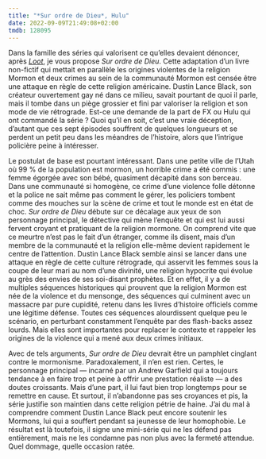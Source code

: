 ```yaml
---
title: "*Sur ordre de Dieu*, Hulu"
date: 2022-09-09T21:49:08+02:00
tmdb: 128095 
---
```


Dans la famille des séries qui valorisent ce qu’elles devaient dénoncer, après [*Loot*](https://nicolasfurno.fr/serie/loot-apple-tv+/), je vous propose *Sur ordre de Dieu*. Cette adaptation d’un livre non-fictif qui mettait en parallèle les origines violentes de la religion Mormon et deux crimes au sein de la communauté Mormon est censée être une attaque en règle de cette religion américaine. Dustin Lance Black, son créateur ouvertement gay né dans ce milieu, savait pourtant de quoi il parle, mais il tombe dans un piège grossier et fini par valoriser la religion et son mode de vie rétrograde. Est-ce une demande de la part de FX ou Hulu qui ont commandé la série ? Quoi qu’il en soit, c’est une vraie déception, d’autant que ces sept épisodes souffrent de quelques longueurs et se perdent un petit peu dans les méandres de l’histoire, alors que l’intrigue policière peine à intéresser.

Le postulat de base est pourtant intéressant. Dans une petite ville de l’Utah où 99 % de la population est mormon, un horrible crime a été commis : une femme égorgée avec son bébé, quasiment décapité dans son berceau. Dans une communauté si homogène, ce crime d’une violence folle détonne et la police ne sait même pas comment le gérer, les policiers tombent comme des mouches sur la scène de crime et tout le monde est en état de choc. *Sur ordre de Dieu* débute sur ce décalage aux yeux de son personnage principal, le détective qui mène l’enquête et qui est lui aussi fervent croyant et pratiquant de la religion mormone. On comprend vite que ce meurtre n’est pas le fait d’un étranger, comme ils disent, mais d’un membre de la communauté et la religion elle-même devient rapidement le centre de l’attention. Dustin Lance Black semble ainsi se lancer dans une attaque en règle de cette culture rétrograde, qui asservit les femmes sous la coupe de leur mari au nom d’une divinité, une religion hypocrite qui évolue au grès des envies de ses soi-disant prophètes. Et en effet, il y a de multiples séquences historiques qui prouvent que la religion Mormon est née de la violence et du mensonge, des séquences qui culminent avec un massacre par pure cupidité, retenu dans les livres d’histoire officiels comme une légitime défense. Toutes ces séquences alourdissent quelque peu le scénario, en perturbant constamment l’enquête par des flash-backs assez lourds. Mais elles sont importantes pour replacer le contexte et rappeler les origines de la violence qui a mené aux deux crimes initiaux.

Avec de tels arguments, *Sur ordre de Dieu* devrait être un pamphlet cinglant contre le mormonisme. Paradoxalement, il n’en est rien. Certes, le personnage principal — incarné par un Andrew Garfield qui a toujours tendance à en faire trop et peine à offrir une prestation réaliste — a des doutes croissants. Mais d’une part, il lui faut bien trop longtemps pour se remettre en cause. Et surtout, il n’abandonne pas ses croyances et pis, la série justifie son maintien dans cette religion pétrie de haine. J’ai du mal à comprendre comment Dustin Lance Black peut encore soutenir les Mormons, lui qui a souffert pendant sa jeunesse de leur homophobie. Le résultat est là toutefois, il signe une mini-série qui ne les défend pas entièrement, mais ne les condamne pas non plus avec la fermeté attendue. Quel dommage, quelle occasion ratée. 
